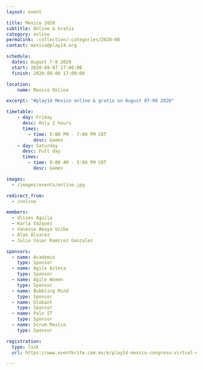 ```yaml
---
layout: event

title: Mexico 2020
subtitle: Online & Gratis
category: online
permalink: :collection/:categories/2020-08
contact: mexico@play14.org

schedule:
  dates: August 7-8 2020
  start: 2020-08-07 17:00:00
  finish: 2020-08-08 17:00:00

location:
    name: Mexico Online

excerpt: "#play14 Mexico online & gratis on August 07-08 2020"

timetable:
    - day: Friday
      desc: Only 2 hours
      times:
        - time: 5:00 PM - 7:00 PM CDT
          desc: Games
    - day: Saturday
      desc: Full day
      times:
        - time: 9:00 AM - 5:00 PM CDT
          desc: Games

images:
  - /images/events/online.jpg

redirect_from:
  - /online

members:
  - Ulises Aguila
  - Karla Vázquez
  - Vanessa Amaya Uribe
  - Alan Álvarez
  - Julio Cesar Ramirez Gonzalez

sponsors:
  - name: Academio
    type: Sponsor
  - name: Agile Azteca
    type: Sponsor
  - name: Agile Women
    type: Sponsor
  - name: Bubbling Mind
    type: Sponsor
  - name: Globant
    type: Sponsor
  - name: Palo IT
    type: Sponsor
  - name: Scrum Mexico
    type: Sponsor

registration: 
  type: link
  url: https://www.eventbrite.com.mx/e/play14-mexico-congreso-virtual-de-juegos-tickets-112141809170?aff=eand

---
```


